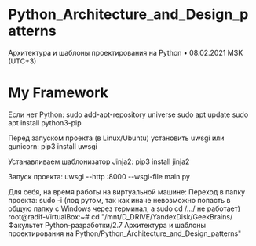 # Python_Architecture_and_Design_patterns
Архитектура и шаблоны проектирования на Python • 08.02.2021 MSK (UTC+3)

# My Framework

Если нет Python:
sudo add-apt-repository universe
sudo apt update
sudo apt install python3-pip

Перед запуском проекта (в Linux/Ubuntu) установить uwsgi или gunicorn:
pip3 install uwsgi

Устанавливаем шаблонизатор Jinja2:
pip3 install jinja2

Запуск проекта: 
uwsgi --http :8000 --wsgi-file main.py


Для себя, на время работы на виртуальной машине:
Переход в папку проекта:
sudo -i (под рутом, так как иначе невозможно попасть в общую папку с Windows через терминал, а sudo cd /.../ не работает)
root@radif-VirtualBox:~# cd "/mnt/D_DRIVE/YandexDisk/GeekBrains/Факультет Python-разработки/2.7 Архитектура и шаблоны проектирования на Python/Python_Architecture_and_Design_patterns"